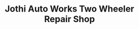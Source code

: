 ---
title: "Jothi Auto Works Two Wheeler Repair Shop"
url: /chennai/jothi-auto-works-two-wheeler-repair-shop/
shop: Motorrad
---